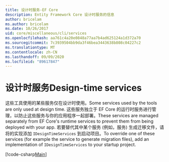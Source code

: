 ```yaml
---
title: 设计时服务-EF Core
description: Entity Framework Core 设计时服务的信息
author: bricelam
ms.author: bricelam
ms.date: 10/26/2017
uid: core/miscellaneous/cli/services
ms.openlocfilehash: aa761c4a20e0848a77aa7b4ad625124a1d372a70
ms.sourcegitcommit: 7c3939504bb9da3f46bea3443638b808c04227c2
ms.translationtype: MT
ms.contentlocale: zh-CN
ms.lasthandoff: 09/09/2020
ms.locfileid: "89617847"
---
```

# <a name="design-time-services"></a><span data-ttu-id="71898-103">设计时服务</span><span class="sxs-lookup"><span data-stu-id="71898-103">Design-time services</span></span>

<span data-ttu-id="71898-104">这些工具使用的某些服务仅在设计时使用。</span><span class="sxs-lookup"><span data-stu-id="71898-104">Some services used by the tools are only used at design time.</span></span> <span data-ttu-id="71898-105">这些服务独立于 EF Core 的运行时服务进行管理，以防止这些服务与你的应用程序一起部署。</span><span class="sxs-lookup"><span data-stu-id="71898-105">These services are managed separately from EF Core's runtime services to prevent them from being deployed with your app.</span></span> <span data-ttu-id="71898-106">若要替代其中某个服务 (例如，服务) 生成迁移文件，请将的实现添加 `IDesignTimeServices` 到启动项目。</span><span class="sxs-lookup"><span data-stu-id="71898-106">To override one of these services (for example the service to generate migration files), add an implementation of `IDesignTimeServices` to your startup project.</span></span>

[!code-csharp[Main](../../../../samples/core/Miscellaneous/CommandLine/DesignTimeServices.cs)]
